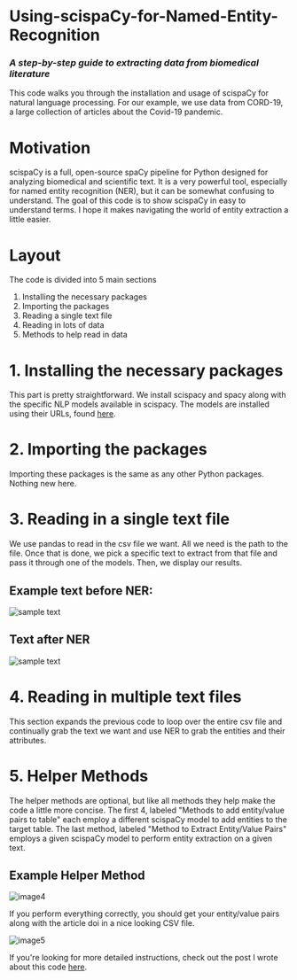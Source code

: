 # Using-scispaCy-for-Named-Entity-Recognition
### *A step-by-step guide to extracting data from biomedical literature*

This code walks you through the installation and usage of scispaCy for natural language processing. For our example, we use data from CORD-19, a large collection of articles about the Covid-19 pandemic.

# Motivation
scispaCy is a full, open-source spaCy pipeline for Python designed for analyzing biomedical and scientific text. It is a very powerful tool, especially for named entity recognition (NER), but it can be somewhat confusing to understand. The goal of this code is to show scispaCy in easy to understand terms. I hope it makes navigating the world of entity extraction a little easier.

# Layout
The code is divided into 5 main sections
1. Installing the necessary packages
2. Importing the packages
3. Reading a single text file
4. Reading in lots of data
5. Methods to help read in data

# 1. Installing the necessary packages
This part is pretty straightforward. We install scispacy and spacy along with the specific NLP models available in scispacy. The models are installed using their URLs, found [here](https://allenai.github.io/scispacy/).

# 2. Importing the packages
Importing these packages is the same as any other Python packages. Nothing new here.

# 3. Reading in a single text file
We use pandas to read in the csv file we want. All we need is the path to the file. Once that is done, we pick a specific text to extract from that file and pass it through one of the models. Then, we display our results.

## Example text before NER:
![sample text](https://miro.medium.com/max/1400/0*-yIISPSoS84zo3Qf)

## Text after NER
![sample text](https://miro.medium.com/max/1400/0*7ZkApBCraBd2JLIp)

# 4. Reading in multiple text files
This section expands the previous code to loop over the entire csv file and continually grab the text we want and use NER to grab the entities and their attributes.

# 5. Helper Methods
The helper methods are optional, but like all methods they help make the code a little more concise. The first 4, labeled "Methods to add entity/value pairs to table" each employ a different scispaCy model to add entities to the target table. The last method, labeled "Method to Extract Entity/Value Pairs" employs a given scispaCy model to perform entity extraction on a given text.

## Example Helper Method

![image4](https://user-images.githubusercontent.com/46678528/82264711-0e40e980-992b-11ea-928e-4ea3b9a9f4c6.png)

If you perform everything correctly, you should get your entity/value pairs along with the article doi in a nice looking CSV file. 

![image5](https://user-images.githubusercontent.com/46678528/82264986-92936c80-992b-11ea-8501-fe00af31f896.png)


If you're looking for more detailed instructions, check out the post I wrote about this code [here](https://medium.com/@akkukaul007/using-scispacy-for-named-entity-recognition-785389e7918d).
